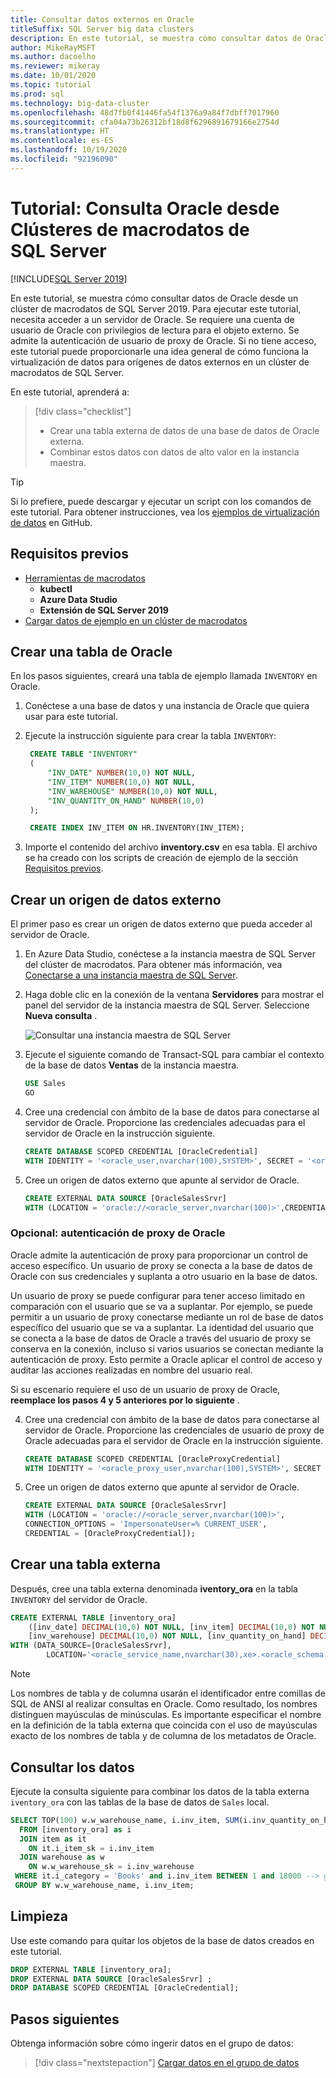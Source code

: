 ```yaml
---
title: Consultar datos externos en Oracle
titleSuffix: SQL Server big data clusters
description: En este tutorial, se muestra cómo consultar datos de Oracle desde un clúster de macrodatos de SQL Server 2019. Cree una tabla externa sobre datos en Oracle y, después, ejecute una consulta.
author: MikeRayMSFT
ms.author: dacoelho
ms.reviewer: mikeray
ms.date: 10/01/2020
ms.topic: tutorial
ms.prod: sql
ms.technology: big-data-cluster
ms.openlocfilehash: 48d7fb0f41446fa54f1376a9a84f7dbff7017960
ms.sourcegitcommit: cfa04a73b26312bf18d8f6296891679166e2754d
ms.translationtype: HT
ms.contentlocale: es-ES
ms.lasthandoff: 10/19/2020
ms.locfileid: "92196090"
---
```

# <a name="tutorial-query-oracle-from-sql-server-big-data-cluster"></a>Tutorial: Consulta Oracle desde Clústeres de macrodatos de SQL Server

[!INCLUDE[SQL Server 2019](../includes/applies-to-version/sqlserver2019.md)]

En este tutorial, se muestra cómo consultar datos de Oracle desde un clúster de macrodatos de SQL Server 2019. Para ejecutar este tutorial, necesita acceder a un servidor de Oracle. Se requiere una cuenta de usuario de Oracle con privilegios de lectura para el objeto externo. Se admite la autenticación de usuario de proxy de Oracle. Si no tiene acceso, este tutorial puede proporcionarle una idea general de cómo funciona la virtualización de datos para orígenes de datos externos en un clúster de macrodatos de SQL Server.

En este tutorial, aprenderá a:

> [!div class="checklist"]
> * Crear una tabla externa de datos de una base de datos de Oracle externa.
> * Combinar estos datos con datos de alto valor en la instancia maestra.

> [!TIP]
> Si lo prefiere, puede descargar y ejecutar un script con los comandos de este tutorial. Para obtener instrucciones, vea los [ejemplos de virtualización de datos](https://github.com/Microsoft/sql-server-samples/tree/master/samples/features/sql-big-data-cluster/data-virtualization) en GitHub.

## <a name="prerequisites"></a><a id="prereqs"></a> Requisitos previos

- [Herramientas de macrodatos](deploy-big-data-tools.md)
   - **kubectl**
   - **Azure Data Studio**
   - **Extensión de SQL Server 2019**
- [Cargar datos de ejemplo en un clúster de macrodatos](tutorial-load-sample-data.md)

## <a name="create-an-oracle-table"></a>Crear una tabla de Oracle

En los pasos siguientes, creará una tabla de ejemplo llamada `INVENTORY` en Oracle.

1. Conéctese a una base de datos y una instancia de Oracle que quiera usar para este tutorial.

1. Ejecute la instrucción siguiente para crear la tabla `INVENTORY`:

   ```sql
    CREATE TABLE "INVENTORY"
    (
        "INV_DATE" NUMBER(10,0) NOT NULL,
        "INV_ITEM" NUMBER(10,0) NOT NULL,
        "INV_WAREHOUSE" NUMBER(10,0) NOT NULL,
        "INV_QUANTITY_ON_HAND" NUMBER(10,0)
    );

    CREATE INDEX INV_ITEM ON HR.INVENTORY(INV_ITEM);
    ```

1. Importe el contenido del archivo **inventory.csv** en esa tabla. El archivo se ha creado con los scripts de creación de ejemplo de la sección [Requisitos previos](#prereqs).

## <a name="create-an-external-data-source"></a>Crear un origen de datos externo

El primer paso es crear un origen de datos externo que pueda acceder al servidor de Oracle.

1. En Azure Data Studio, conéctese a la instancia maestra de SQL Server del clúster de macrodatos. Para obtener más información, vea [Conectarse a una instancia maestra de SQL Server](connect-to-big-data-cluster.md#master).

1. Haga doble clic en la conexión de la ventana **Servidores** para mostrar el panel del servidor de la instancia maestra de SQL Server. Seleccione **Nueva consulta** .

   ![Consultar una instancia maestra de SQL Server](./media/tutorial-query-oracle/sql-server-master-instance-query.png)

1. Ejecute el siguiente comando de Transact-SQL para cambiar el contexto de la base de datos **Ventas** de la instancia maestra.

   ```sql
   USE Sales
   GO
   ```

1. Cree una credencial con ámbito de la base de datos para conectarse al servidor de Oracle. Proporcione las credenciales adecuadas para el servidor de Oracle en la instrucción siguiente.

   ```sql
   CREATE DATABASE SCOPED CREDENTIAL [OracleCredential]
   WITH IDENTITY = '<oracle_user,nvarchar(100),SYSTEM>', SECRET = '<oracle_user_password,nvarchar(100),manager>';
   ```

1. Cree un origen de datos externo que apunte al servidor de Oracle.

   ```sql
   CREATE EXTERNAL DATA SOURCE [OracleSalesSrvr]
   WITH (LOCATION = 'oracle://<oracle_server,nvarchar(100)>',CREDENTIAL = [OracleCredential]);
   ```

### <a name="optional-oracle-proxy-authentication"></a>Opcional: autenticación de proxy de Oracle

Oracle admite la autenticación de proxy para proporcionar un control de acceso específico. Un usuario de proxy se conecta a la base de datos de Oracle con sus credenciales y suplanta a otro usuario en la base de datos. 

Un usuario de proxy se puede configurar para tener acceso limitado en comparación con el usuario que se va a suplantar. Por ejemplo, se puede permitir a un usuario de proxy conectarse mediante un rol de base de datos específico del usuario que se va a suplantar. La identidad del usuario que se conecta a la base de datos de Oracle a través del usuario de proxy se conserva en la conexión, incluso si varios usuarios se conectan mediante la autenticación de proxy. Esto permite a Oracle aplicar el control de acceso y auditar las acciones realizadas en nombre del usuario real.

Si su escenario requiere el uso de un usuario de proxy de Oracle, __reemplace los pasos 4 y 5 anteriores por lo siguiente__ .

4. Cree una credencial con ámbito de la base de datos para conectarse al servidor de Oracle. Proporcione las credenciales de usuario de proxy de Oracle adecuadas para el servidor de Oracle en la instrucción siguiente.

   ```sql
   CREATE DATABASE SCOPED CREDENTIAL [OracleProxyCredential]
   WITH IDENTITY = '<oracle_proxy_user,nvarchar(100),SYSTEM>', SECRET = '<oracle_proxy_user_password,nvarchar(100),manager>';
   ```

5. Cree un origen de datos externo que apunte al servidor de Oracle.

   ```sql
   CREATE EXTERNAL DATA SOURCE [OracleSalesSrvr]
   WITH (LOCATION = 'oracle://<oracle_server,nvarchar(100)>',
   CONNECTION_OPTIONS = 'ImpersonateUser=% CURRENT_USER',
   CREDENTIAL = [OracleProxyCredential]);
   ```

## <a name="create-an-external-table"></a>Crear una tabla externa

Después, cree una tabla externa denominada **iventory_ora** en la tabla `INVENTORY` del servidor de Oracle.

```sql
CREATE EXTERNAL TABLE [inventory_ora]
    ([inv_date] DECIMAL(10,0) NOT NULL, [inv_item] DECIMAL(10,0) NOT NULL,
    [inv_warehouse] DECIMAL(10,0) NOT NULL, [inv_quantity_on_hand] DECIMAL(10,0))
WITH (DATA_SOURCE=[OracleSalesSrvr],
        LOCATION='<oracle_service_name,nvarchar(30),xe>.<oracle_schema,nvarchar(128),HR>.<oracle_table,nvarchar(128),INVENTORY>');
```

> [!NOTE]
> Los nombres de tabla y de columna usarán el identificador entre comillas de SQL de ANSI al realizar consultas en Oracle. Como resultado, los nombres distinguen mayúsculas de minúsculas. Es importante especificar el nombre en la definición de la tabla externa que coincida con el uso de mayúsculas exacto de los nombres de tabla y de columna de los metadatos de Oracle.

## <a name="query-the-data"></a>Consultar los datos

Ejecute la consulta siguiente para combinar los datos de la tabla externa `iventory_ora` con las tablas de la base de datos de `Sales` local.

```sql
SELECT TOP(100) w.w_warehouse_name, i.inv_item, SUM(i.inv_quantity_on_hand) as total_quantity
  FROM [inventory_ora] as i
  JOIN item as it
    ON it.i_item_sk = i.inv_item
  JOIN warehouse as w
    ON w.w_warehouse_sk = i.inv_warehouse
 WHERE it.i_category = 'Books' and i.inv_item BETWEEN 1 and 18000 --> get items within specific range
 GROUP BY w.w_warehouse_name, i.inv_item;
```

## <a name="clean-up"></a>Limpieza

Use este comando para quitar los objetos de la base de datos creados en este tutorial.

```sql
DROP EXTERNAL TABLE [inventory_ora];
DROP EXTERNAL DATA SOURCE [OracleSalesSrvr] ;
DROP DATABASE SCOPED CREDENTIAL [OracleCredential];
```

## <a name="next-steps"></a>Pasos siguientes

Obtenga información sobre cómo ingerir datos en el grupo de datos:
> [!div class="nextstepaction"]
> [Cargar datos en el grupo de datos](tutorial-data-pool-ingest-sql.md)
